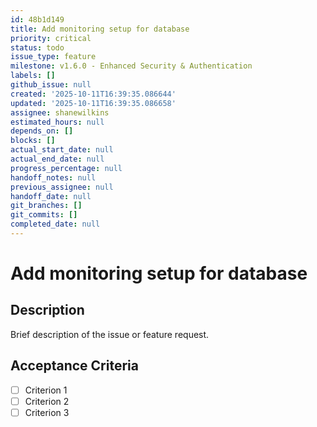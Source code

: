 ```yaml
---
id: 48b1d149
title: Add monitoring setup for database
priority: critical
status: todo
issue_type: feature
milestone: v1.6.0 - Enhanced Security & Authentication
labels: []
github_issue: null
created: '2025-10-11T16:39:35.086644'
updated: '2025-10-11T16:39:35.086658'
assignee: shanewilkins
estimated_hours: null
depends_on: []
blocks: []
actual_start_date: null
actual_end_date: null
progress_percentage: null
handoff_notes: null
previous_assignee: null
handoff_date: null
git_branches: []
git_commits: []
completed_date: null
---
```


# Add monitoring setup for database

## Description

Brief description of the issue or feature request.

## Acceptance Criteria

- [ ] Criterion 1
- [ ] Criterion 2
- [ ] Criterion 3